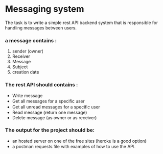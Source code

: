 # Messaging system
The task is to write a simple rest API backend system that is responsible for handling
messages between users.
### a message contains :
1. sender (owner)
2. Receiver
3. Message
4. Subject
5. creation date
### The rest API should contains :
- Write message
- Get all messages for a speciﬁc user
- Get all unread messages for a speciﬁc user
- Read message (return one message)
- Delete message (as owner or as receiver)
### The output for the project should be:
- an hosted server on one of the free sites (heroku is a good option)
- a postman requests ﬁle with examples of how to use the API.